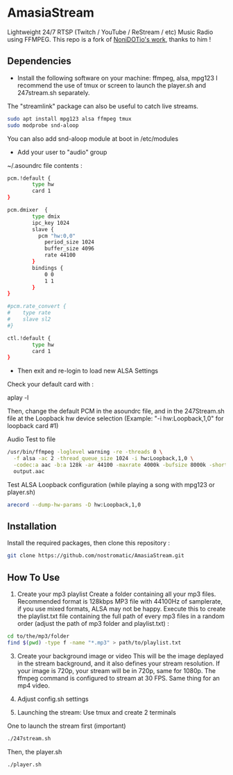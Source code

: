 # AmasiaStream
Lightweight 24/7 RTSP (Twitch / YouTube / ReStream / etc) Music Radio using FFMPEG.
This repo is a fork of [NoniDOTio's work](https://github.com/NoniDOTio/LiveStreamRadio), thanks to him !

## Dependencies
- Install the following software on your machine: ffmpeg, alsa, mpg123
I recommend the use of tmux or screen to launch the player.sh and 247stream.sh separately.

The "streamlink" package can also be useful to catch live streams.

```bash
sudo apt install mpg123 alsa ffmpeg tmux
sudo modprobe snd-aloop
```
You can also add snd-aloop module at boot in /etc/modules

- Add your user to "audio" group

~/.asoundrc file contents :

```bash
pcm.!default {
        type hw
        card 1
}

pcm.dmixer  {
        type dmix
        ipc_key 1024
        slave {
          pcm "hw:0,0"
            period_size 1024
            buffer_size 4096
            rate 44100
        }
        bindings {
            0 0
            1 1
        }
}

#pcm.rate_convert {
#    type rate
#    slave sl2
#}

ctl.!default {
        type hw
        card 1
}
```

- Then exit and re-login to load new ALSA Settings

Check your default card with :

aplay -l

Then, change the default PCM in the asoundrc file, and in the 247Stream.sh file at the Loopback hw device selection (Example: "-i hw:Loopback,1,0" for loopback card #1)


Audio Test to file
```bash
/usr/bin/ffmpeg -loglevel warning -re -threads 0 \
  -f alsa -ac 2 -thread_queue_size 1024 -i hw:Loopback,1,0 \
  -codec:a aac -b:a 128k -ar 44100 -maxrate 4000k -bufsize 8000k -shortest -filter:a "volume=-2dB" \
  output.aac
```

Test ALSA Loopback configuration (while playing a song with mpg123 or player.sh)

```bash
arecord --dump-hw-params -D hw:Loopback,1,0
```

## Installation
Install the required packages, then clone this repository :
```bash
git clone https://github.com/nostromatic/AmasiaStream.git
```

## How To Use
1. Create your mp3 playlist
Create a folder containing all your mp3 files.
Recommended format is 128kbps MP3 file with 44100Hz of samplerate, if you use mixed formats, ALSA may not be happy.
Execute this to create the playlist.txt file containing the full path of every mp3 files in a random order (adjust the path of mp3 folder and playlist.txt) :
```bash
cd to/the/mp3/folder
find $(pwd) -type f -name "*.mp3" > path/to/playlist.txt
```

3. Create your background image or video
This will be the image deplayed in the stream background, and it also defines your stream resolution.
If your image is 720p, your stream will be in 720p, same for 1080p.
The ffmpeg command is configured to stream at 30 FPS.
Same thing for an mp4 video.

4. Adjust config.sh settings

5. Launching the stream: Use tmux and create 2 terminals

One to launch the stream first (important)
```bash
./247stream.sh
```

Then, the player.sh
```bash
./player.sh
```
